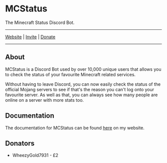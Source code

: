 # MCStatus
The Minecraft Status Discord Bot.  

---
[Website](https://lambocreeper.uk/mcstatus/) | [Invite](https://discordapp.com/oauth2/authorize?client_id=291623138457026560&scope=bot) | [Donate](https://lambocreeper.uk/donate/)

---

## About

MCStatus is a Discord Bot used by over 10,000 unique users that allows you to check the status of your favourite Minecraft related services.

Without having to leave Discord, you can now easily check the status of the official Mojang servers to see if that's the reason you can't log onto your favourite server. As well as that, you can always see how many people are online on a server with more stats too.

## Documentation

The documentation for MCStatus can be found [here](https://lambocreeper.uk/mcstatus/) on my website.

## Donators
- WheezyGold7931 - £2
